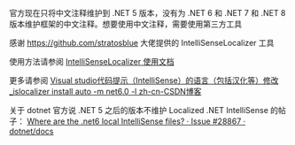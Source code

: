 官方现在只将中文注释维护到 .NET 5 版本，没有为 .NET 6 和 .NET 7 和 .NET 8 版本维护框架的中文注释。想要使用中文注释，需要使用第三方工具

<!--more-->


<!-- CreateTime:2024/1/18 14:45:41 -->

<!-- 发布 -->
<!-- 博客 -->

感谢 <https://github.com/stratosblue> 大佬提供的 IntelliSenseLocalizer 工具

使用方法请参阅 [IntelliSenseLocalizer 使用文档](https://github.com/stratosblue/IntelliSenseLocalizer/blob/main/README.zh-cn.md )

更多请参阅 [Visual studio代码提示（IntelliSense）的语言（包括汉化等）修改_islocalizer install auto -m net6.0 -l zh-cn-CSDN博客](https://blog.csdn.net/qq_41545233/article/details/128206859 ) 

关于 dotnet 官方说 .NET 5 之后的版本不维护 Localized .NET IntelliSense 的帖子： [Where are the .net6 local IntelliSense files? · Issue #28867 · dotnet/docs](https://github.com/dotnet/docs/issues/28867 )
